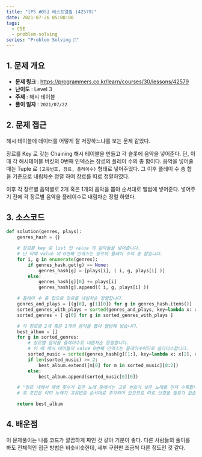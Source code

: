 ```yaml
---
title: "[PS #05] 베스트앨범 (42579)"
date: 2021-07-26 05:00:00
tags:
  - CSE
  - problem-solving
series: "Problem Solving 🤔"
---
```


## 1. 문제 개요

- **문제 링크** : https://programmers.co.kr/learn/courses/30/lessons/42579
- **난이도** : Level 3
- **주제** : 해시 테이블
- **풀이 일자** : `2021/07/22`

## 2. 문제 접근

해시 테이블에 데이터를 어떻게 잘 저장하느냐를 보는 문제 같았다.

장르를 Key 로 갖는 Chaining 해시 테이블을 만들고 각 슬롯에 음악을 넣어준다. 단, 이때 각 해시테이블 버킷의 0번째 인덱스는 장르의 플레이 수의 총 합이다. 음악을 넣어줄 때는 Tuple 로 `(고유번호, 장르, 플레이수)` 형태로 넣어주었다. 그 이후 플레이 수 총 합을 기준으로 내림차순 정렬 하여 장르를 따로 정렬하였다.

이후 각 장르별 음악별로 2개 혹은 1개의 음악을 뽑아 순서대로 앨범에 넣어준다. 넣어주기 전에 각 장르별 음악을 플레이수로 내림차순 정렬 하였다.

## 3. 소스코드

```python
def solution(genres, plays):
    genres_hash = {}

    # 장르를 key 로 list 인 value 의 음악들을 넣어줍니다.
    # 단 이떄 value 의 0번째 인덱스는 장르의 플레이 수의 총 합입니다.
    for i, g in enumerate(genres):
        if genres_hash.get(g) == None:
            genres_hash[g] = [plays[i], ( i, g, plays[i] )]
        else:
            genres_hash[g][0] += plays[i]
            genres_hash[g].append(( i, g, plays[i] ))

    # 플레이 수 총 합으로 장르를 내림차순 정렬합니다.
    genres_and_plays = [(g[0], g[1][0]) for g in genres_hash.items()]
    sorted_genres_with_plays = sorted(genres_and_plays, key=lambda x: x[1], reverse=True)
    sorted_genres = [ g[0] for g in sorted_genres_with_plays ]

    # 각 장르별 2개 혹은 1개의 음악을 뽑아 앨범에 넣습니다.
    best_album = []
    for g in sorted_genres:
        # 장르별 음악을 플레이수로 내림차순 정렬합니다.
        # 이 때 해시 테이블의 value 0번째 인덱스는 플레이수이므로 슬라이스합니다.
        sorted_music = sorted(genres_hash[g][1:], key=lambda x: x[2], reverse=True)
        if len(sorted_music) >= 2:
            best_album.extend([m[0] for m in sorted_music][0:2])
        else:
            best_album.append(sorted_music[0][0])

    # "장르 내에서 재생 횟수가 같은 노래 중에서는 고유 번호가 낮은 노래를 먼저 수록합니다."
    # 위 조건은 이미 노래가 고유번호 순서대로 추가되어 있으므로 따로 신경쓸 필요가 없습니다.

    return best_album
```

## 4. 배운점

이 문제풀이는 나름 코드가 깔끔하게 짜인 것 같아 기분이 좋다. 다른 사람들의 풀이를 봐도 전체적인 접근 방법은 비슷비슷한데, 세부 구현만 조금씩 다른 정도인 것 같다.
